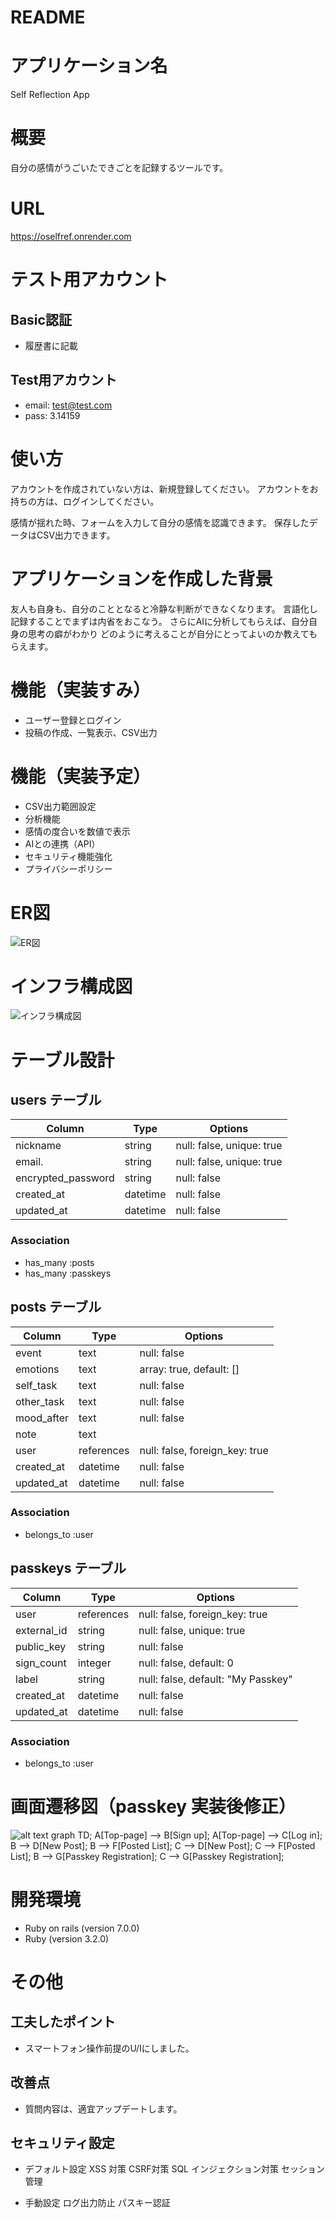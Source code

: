 # README

# アプリケーション名
Self Reflection App

# 概要
自分の感情がうごいたできごとを記録するツールです。

# URL
https://oselfref.onrender.com

# テスト用アカウント

## Basic認証 
- 履歴書に記載

## Test用アカウント
- email: test@test.com
- pass: 3.14159



# 使い方
アカウントを作成されていない方は、新規登録してください。
アカウントをお持ちの方は、ログインしてください。

感情が揺れた時、フォームを入力して自分の感情を認識できます。
保存したデータはCSV出力できます。

# アプリケーションを作成した背景

友人も自身も、自分のこととなると冷静な判断ができなくなります。
言語化し記録することでまずは内省をおこなう。
さらにAIに分析してもらえば、自分自身の思考の癖がわかり
どのように考えることが自分にとってよいのか教えてもらえます。

# 機能（実装すみ）
- ユーザー登録とログイン
- 投稿の作成、一覧表示、CSV出力

# 機能（実装予定）
- CSV出力範囲設定
- 分析機能
- 感情の度合いを数値で表示
- AIとの連携（API）
- セキュリティ機能強化
- プライバシーポリシー

# ER図
![ER図](./ER.drawio.png)

# インフラ構成図
![インフラ構成図](./SystemD.drawio.png)


# テーブル設計

## users テーブル

| Column             | Type      | Options                     |
| ------------------ | --------- | --------------------------- |
| nickname           | string    | null: false, unique: true   |
| email.             | string    | null: false, unique: true   |
| encrypted_password | string    | null: false                 |
| created_at         | datetime  | null: false                 |
| updated_at         | datetime  | null: false                 |

### Association

- has_many :posts
- has_many :passkeys

## posts テーブル

| Column     | Type       | Options                        |
| ---------- | ---------- | ------------------------------ |
| event      | text       | null: false                    |
| emotions   | text       | array: true, default: []       |
| self_task  | text       | null: false                    |
| other_task | text       | null: false                    |
| mood_after | text       | null: false                    |
| note       | text       |                                |
| user       | references | null: false, foreign_key: true |
| created_at | datetime   | null: false                    |
| updated_at | datetime   | null: false                    |

### Association

- belongs_to :user

## passkeys テーブル

| Column      | Type       | Options                        |
| ----------- | ---------- | ------------------------------ |
| user        | references | null: false, foreign_key: true |
| external_id | string     | null: false, unique: true      |
| public_key  | string     | null: false                    |
| sign_count  | integer    | null: false, default: 0        |
| label       | string     | null: false, default: "My Passkey" |
| created_at  | datetime   | null: false                    |
| updated_at  | datetime   | null: false                    |

### Association
- belongs_to :user

# 画面遷移図（passkey 実装後修正）
![alt text](image-1.png)
graph TD;
    A[Top-page] --> B[Sign up];
    A[Top-page] --> C[Log in];
    B --> D[New Post];
    B --> F[Posted List];
    C --> D[New Post];
    C --> F[Posted List];
    B --> G[Passkey Registration];
    C --> G[Passkey Registration];

# 開発環境
- Ruby on rails (version 7.0.0)
- Ruby (version 3.2.0)


# その他
## 工夫したポイント
- スマートフォン操作前提のU/Iにしました。

## 改善点
- 質問内容は、適宜アップデートします。

## セキュリティ設定
- デフォルト設定
XSS 対策
CSRF対策
SQL インジェクション対策
セッション管理 

- 手動設定
ログ出力防止
パスキー認証




